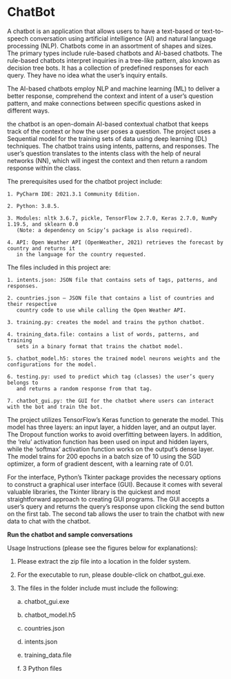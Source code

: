 # ChatBot

A chatbot is an application that allows users to have a text-based or text-to-speech conversation using artificial intelligence (AI) and natural language processing (NLP). Chatbots come in an assortment of shapes and sizes. The primary types include rule-based chatbots and AI-based chatbots. 
The rule-based chatbots interpret inquiries in a tree-like pattern, also known as decision tree bots. It has a collection of predefined responses for each query. They have no idea what the user’s inquiry entails.

The AI-based chatbots employ NLP and machine learning (ML) to deliver a better response, comprehend the context and intent of a user’s question pattern, and make connections between specific questions asked in different ways.

the chatbot is an open-domain AI-based contextual chatbot that keeps track of the context or how the user poses a question. The project uses a Sequential model for the training sets of data using deep learning (DL) techniques. 
The chatbot trains using intents, patterns, and responses. The user’s question translates to the intents class with the help of neural networks (NN), which will ingest the context and then return a random response within the class.

The prerequisites used for the chatbot project include:

    1. PyCharm IDE: 2021.3.1 Community Edition.
    
    2. Python: 3.8.5.
    
    3. Modules: nltk 3.6.7, pickle, TensorFlow 2.7.0, Keras 2.7.0, NumPy 1.19.5, and sklearn 0.0 
       (Note: a dependency on Scipy’s package is also required).
    
    4. API: Open Weather API (OpenWeather, 2021) retrieves the forecast by country and returns it 
       in the language for the country requested.
    
The files included in this project are:

    1. intents.json: JSON file that contains sets of tags, patterns, and responses. 
    
    2. countries.json – JSON file that contains a list of countries and their respective 
       country code to use while calling the Open Weather API.
    
    3. training.py: creates the model and trains the python chatbot.
    
    4. training_data.file: contains a list of words, patterns, and training 
       sets in a binary format that trains the chatbot model.
    
    5. chatbot_model.h5: stores the trained model neurons weights and the configurations for the model.
    
    6. testing.py: used to predict which tag (classes) the user’s query belongs to 
       and returns a random response from that tag.
    
    7. chatbot_gui.py: the GUI for the chatbot where users can interact with the bot and train the bot.
    
The project utilizes TensorFlow’s Keras function to generate the model. This model has three layers: an input layer, a hidden layer, and an output layer. The Dropout function works to avoid overfitting between layers. In addition, the ‘relu’ activation function has been used on input and hidden layers, while the ‘softmax’ activation function works on the output’s dense layer. The model trains for 200 epochs in a batch size of 10 using the SGD optimizer, a form of gradient descent, with a learning rate of 0.01.

For the interface, Python’s Tkinter package provides the necessary options to construct a graphical user interface (GUI). Because it comes with several valuable libraries, the Tkinter library is the quickest and most straightforward approach to creating GUI programs. The GUI accepts a user’s query and returns the query’s response upon clicking the send button on the first tab. The second tab allows the user to train the chatbot with new data to chat with the chatbot.

**Run the chatbot and sample conversations**

Usage Instructions (please see the figures below for explanations):
1. Please extract the zip file into a location in the folder system.
2. For the executable to run, please double-click on chatbot_gui.exe.
3. The files in the folder include must include the following:

   a. chatbot_gui.exe
   
   b. chatbot_model.h5
   
   c. countries.json
   
   d. intents.json
   
   e. training_data.file
   
   f. 3 Python files
   

